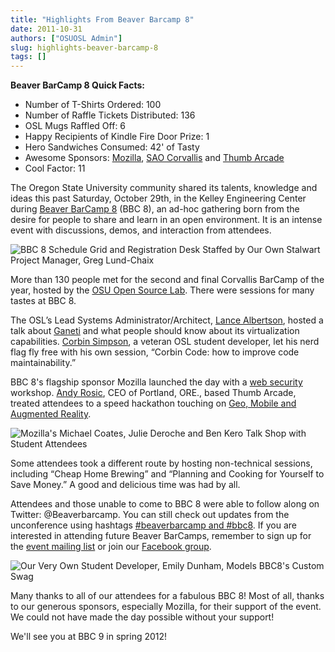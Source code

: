 ```yaml
---
title: "Highlights From Beaver Barcamp 8"
date: 2011-10-31
authors: ["OSUOSL Admin"]
slug: highlights-beaver-barcamp-8
tags: []
---
```


**Beaver BarCamp 8 Quick Facts:**

- Number of T-Shirts Ordered: 100
- Number of Raffle Tickets Distributed: 136
- OSL Mugs Raffled Off: 6
- Happy Recipients of Kindle Fire Door Prize: 1
- Hero Sandwiches Consumed: 42' of Tasty
- Awesome Sponsors: [Mozilla](http://mozilla.org/), [SAO Corvallis](http://www.sao.corvallis.or.us/) and
  [Thumb Arcade](http://thumbarcade.com/)
- Cool Factor: 11

The Oregon State University community shared its talents, knowledge and ideas this past Saturday, October 29th, in the
Kelley Engineering Center during [Beaver BarCamp 8](http://beaverbarcamp.org/) (BBC 8), an ad-hoc gathering born from
the desire for people to share and learn in an open environment. It is an intense event with discussions, demos, and
interaction from attendees.

![BBC 8 Schedule Grid and Registration Desk Staffed by Our Own Stalwart Project Manager, Greg Lund-Chaix](/images/bbc8reception.png#center)

More than 130 people met for the second and final Corvallis BarCamp of the year, hosted by the [OSU Open Source Lab](/).
There were sessions for many tastes at BBC 8.

The OSL’s Lead Systems Administrator/Architect, [Lance Albertson](http://twitter.com/ramereth), hosted a talk about
[Ganeti](http://code.google.com/p/ganeti/) and what people should know about its virtualization capabilities.
[Corbin Simpson](http://twitter.com/corbinsimpson), a veteran OSL student developer, let his nerd flag fly free with his
own session, “Corbin Code: how to improve code maintainability.”

BBC 8's flagship sponsor Mozilla launched the day with a
[web security](http://beaverbarcamp.org/index.php/Web_Security_Session) workshop.
[Andy Rosic](http://twitter.com/arosic), CEO of Portland, ORE., based Thumb Arcade, treated attendees to a speed
hackathon touching on [Geo, Mobile and Augmented Reality](http://beaverbarcamp.org/index.php/Speed_Hacking).

![Mozilla's Michael Coates, Julie Deroche and Ben Kero Talk Shop with Student Attendees](/images/BBC_Mozilla_0.jpg#center)

Some attendees took a different route by hosting non-technical sessions, including “Cheap Home Brewing” and “Planning
and Cooking for Yourself to Save Money.” A good and delicious time was had by all.

Attendees and those unable to come to BBC 8 were able to follow along on Twitter: @Beaverbarcamp. You can still check
out updates from the unconference using hashtags
[#beaverbarcamp and #bbc8](http://twitter.com/search/%23bbc8%20OR%20%23beaverbarcamp). If you are interested in
attending future Beaver BarCamps, remember to sign up for the
[event mailing list](http://groups.google.com/group/beaverbarcamp) or join our
[Facebook group](https://www.facebook.com/groups/70326572242/).

![Our Very Own Student Developer, Emily Dunham, Models BBC8's Custom Swag](/images/BBC8_Shirts_0.jpg#center)

Many thanks to all of our attendees for a fabulous BBC 8! Most of all, thanks to our generous sponsors, especially
Mozilla, for their support of the event. We could not have made the day possible without your support!

We'll see you at BBC 9 in spring 2012!
